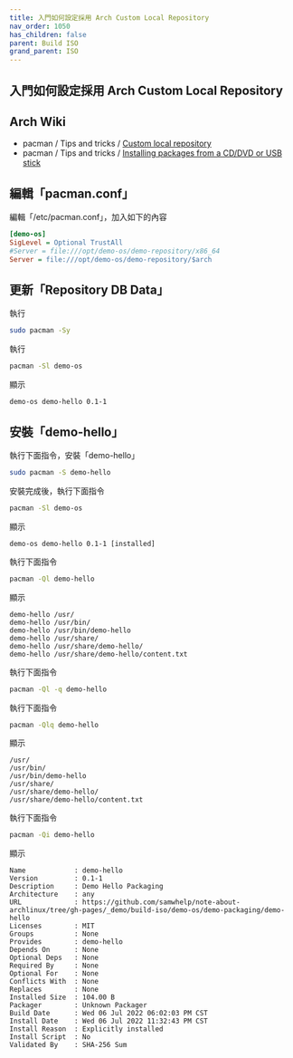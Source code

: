```yaml
---
title: 入門如何設定採用 Arch Custom Local Repository
nav_order: 1050
has_children: false
parent: Build ISO
grand_parent: ISO
---
```



## 入門如何設定採用 Arch Custom Local Repository


## Arch Wiki

* pacman / Tips and tricks / [Custom local repository](https://wiki.archlinux.org/title/Pacman/Tips_and_tricks#Custom_local_repository)
* pacman / Tips and tricks / [Installing packages from a CD/DVD or USB stick](https://wiki.archlinux.org/title/Pacman/Tips_and_tricks#Installing_packages_from_a_CD/DVD_or_USB_stick)


## 編輯「pacman.conf」


編輯「/etc/pacman.conf」，加入如下的內容

``` ini
[demo-os]
SigLevel = Optional TrustAll
#Server = file:///opt/demo-os/demo-repository/x86_64
Server = file:///opt/demo-os/demo-repository/$arch
```

## 更新「Repository DB Data」

執行

``` sh
sudo pacman -Sy
```

執行

``` sh
pacman -Sl demo-os 
```

顯示

```
demo-os demo-hello 0.1-1
```

## 安裝「demo-hello」

執行下面指令，安裝「demo-hello」

``` sh
sudo pacman -S demo-hello 
```


安裝完成後，執行下面指令

``` sh
pacman -Sl demo-os 
```

顯示

```
demo-os demo-hello 0.1-1 [installed]
```

執行下面指令

``` sh
pacman -Ql demo-hello
```

顯示

```
demo-hello /usr/
demo-hello /usr/bin/
demo-hello /usr/bin/demo-hello
demo-hello /usr/share/
demo-hello /usr/share/demo-hello/
demo-hello /usr/share/demo-hello/content.txt
```

執行下面指令

``` sh
pacman -Ql -q demo-hello
```

執行下面指令

``` sh
pacman -Qlq demo-hello
```

顯示

```
/usr/
/usr/bin/
/usr/bin/demo-hello
/usr/share/
/usr/share/demo-hello/
/usr/share/demo-hello/content.txt
```

執行下面指令

``` sh
pacman -Qi demo-hello
```

顯示

```
Name            : demo-hello
Version         : 0.1-1
Description     : Demo Hello Packaging
Architecture    : any
URL             : https://github.com/samwhelp/note-about-archlinux/tree/gh-pages/_demo/build-iso/demo-os/demo-packaging/demo-hello
Licenses        : MIT
Groups          : None
Provides        : demo-hello
Depends On      : None
Optional Deps   : None
Required By     : None
Optional For    : None
Conflicts With  : None
Replaces        : None
Installed Size  : 104.00 B
Packager        : Unknown Packager
Build Date      : Wed 06 Jul 2022 06:02:03 PM CST
Install Date    : Wed 06 Jul 2022 11:32:43 PM CST
Install Reason  : Explicitly installed
Install Script  : No
Validated By    : SHA-256 Sum
```
